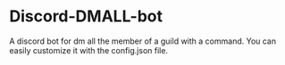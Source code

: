 # Discord-DMALL-bot
A discord bot for dm all the member of a guild with a command. You can easily customize it with the config.json file.
